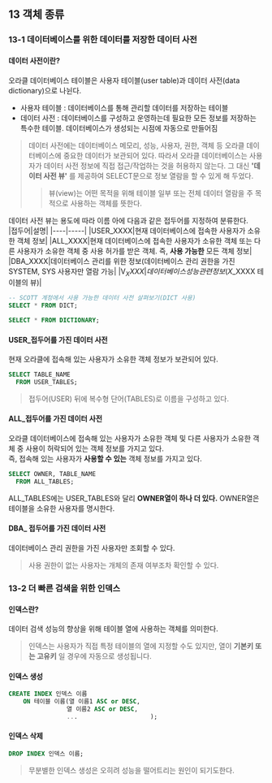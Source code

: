 ## 13 객체 종류

### 13-1 데이터베이스를 위한 데이터를 저장한 데이터 사전
#### 데이터 사전이란?
오라클 데이터베이스 테이블은 사용자 테이블(user table)과 데이터 사전(data dictionary)으로 나뉜다.     
- 사용자 테이블 : 데이터베이스를 통해 관리할 데이터를 저장하는 테이블        
- 데이터 사전 : 데이터베이스를 구성하고 운영하는데 필요한 모든 정보를 저장하는 특수한 테이블. 데이터베이스가 생성되는 시점에 자동으로 만들어짐     
> 데이터 사전에는 데이터베이스 메모리, 성능, 사용자, 권한, 객체 등 오라클 데이터베이스에 중요한 데이터가 보관되어 있다. 
> 따라서 오라클 데이터베이스는 사용자가 데이터 사전 정보에 직접 접근/작업하는 것을 허용하지 않는다. 
> 그 대신 **'데이터 사전 뷰'** 를 제공하여 SELECT문으로 정보 열람을 할 수 있게 해 두었다.
>> 뷰(view)는 어떤 목적을 위해 테이블 일부 또는 전체 데이터 열람을 주 목적으로 사용하는 객체를 뜻한다.

데이터 사전 뷰는 용도에 따라 이름 아에 다음과 같은 접두어를 지정하여 분류한다.    
|접두어|설명|
|----|-----|
|USER_XXXX|현재 데이터베이스에 접속한 사용자가 소유한 객체 정보|
|ALL_XXXX|현재 데이터베이스에 접속한 사용자가 소유한 객체 또는 다른 사용자가 소유한 객체 중 사용 허가를 받은 객체. 즉, **사용 가능한** 모든 객체 정보|
|DBA_XXXX|데이터베이스 관리를 위한 정보(데이터베이스 관리 권한을 가진 SYSTEM, SYS 사용자만 열람 가능|
|V$_XXXX|데이터베이스 성능 관련 정보(X$_XXXX 테이블의 뷰)|

```sql
-- SCOTT 계정에서 사용 가능한 데이터 사전 살펴보기(DICT 사용)
SELECT * FROM DICT;

SELECT * FROM DICTIONARY;
```

#### USER_접두어를 가진 데이터 사전
현재 오라클에 접속해 있는 사용자가 소유한 객체 정보가 보관되어 있다.    
```sql
SELECT TABLE_NAME
  FROM USER_TABLES;
```
> 접두어(USER) 뒤에 복수형 단어(TABLES)로 이름을 구성하고 있다.    

#### ALL_접두어를 가진 데이터 사전
오라클 데이터베이스에 접속해 있는 사용자가 소유한 객체 및 다른 사용자가 소유한 객체 중 사용이 허락되어 있는 객체 정보를 가지고 있다.     
즉, 접속해 있는 사용자가 **사용할 수 있는** 객체 정보를 가지고 있다.      
```sql
SELECT OWNER, TABLE_NAME
  FROM ALL_TABLES;
```
ALL_TABLES에는 USER_TABLES와 달리 **OWNER열이 하나 더 있다.** OWNER열은 테이블을 소유한 사용자를 명시한다.        

#### DBA_ 접두어를 가진 데이터 사전
데이터베이스 관리 권한을 가진 사용자만 조회할 수 있다.    
> 사용 권한이 없는 사용자는 개체의 존재 여부조차 확인할 수 있다.      

### 13-2 더 빠른 검색을 위한 인덱스    
#### 인덱스란?
데이터 검색 성능의 향상을 위해 테이블 열에 사용하는 객체를 의미한다.    
> 인덱스는 사용자가 직접 특정 테이블의 열에 지정할 수도 있지만, 열이 **기본키 또는 고유키** 일 경우에 자동으로 생성됩니다.    

#### 인덱스 생성
```sql
CREATE INDEX 인덱스 이름
    ON 테이블 이름(열 이름1 ASC or DESC,
                열 이름2 ASC or DESC,
                ...                    );
```

#### 인덱스 삭제
```sql
DROP INDEX 인덱스 이름;
```

> 무분별한 인덱스 생성은 오히려 성능을 떨어트리는 원인이 되기도한다.
